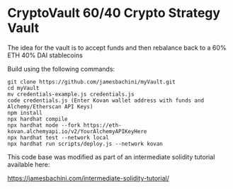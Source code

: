 # CryptoVault 60/40 Crypto Strategy Vault

The idea for the vault is to accept funds and then rebalance back to a 60% ETH 40% DAI stablecoins

Build using the following commands:

```shell
git clone https://github.com/jamesbachini/myVault.git
cd myVault
mv credentials-example.js credentials.js
code credentials.js (Enter Kovan wallet address with funds and Alchemy/Etherscan API Keys)
npm install
npx hardhat compile
npx hardhat node --fork https://eth-kovan.alchemyapi.io/v2/YourAlchemyAPIKeyHere
npx hardhat test --network local
npx hardhat run scripts/deploy.js --network kovan
```

This code base was modified as part of an intermediate solidity tutorial available here:

https://jamesbachini.com/intermediate-solidity-tutorial/
